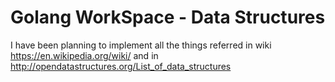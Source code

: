# Golang WorkSpace - Data Structures

I have been planning to implement all the things referred in wiki https://en.wikipedia.org/wiki/ and in http://opendatastructures.org/List_of_data_structures
